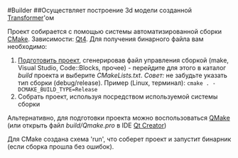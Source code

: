 #Builder
##Осуществляет построение 3d модели созданной [Transformer](https://github.com/SPC-project/Transformer)'ом

Проект собирается с помощью системы автоматизированной сборки [CMake](http://www.cmake.org/). Зависимости: [Qt4](http://www.qt.io/developers/). Для получения бинарного файла вам необходимо: 

1. [Подготовить проект](http://www.cmake.org/Wiki/CMake_Generator_Specific_Information), сгенерировав файл управления сборкой (make, Visual Studio, Code::Blocks, прочее) - перейдите для этого в каталог *build* проекта и выберите *CMakeLists.txt*. <i>Совет:</i> не забудьте указать тип сборки (debug/release). Пример (Linux, терминал): `cmake . -DCMAKE_BUILD_TYPE=Release`
2. Собрать проект, используя посредством используемой системы сборки

Альтернативно, для подготовки проекта можно воспользоваться [QMake](http://doc.qt.io/qt-5/qmake-manual.html) (или открыть файл *build/Qmake.pro* в IDE [Qt Creator](http://wiki.qt.io/Category:Tools::QtCreator))

Для CMake создана схема 'run', что соберет проект и запустит бинарник (если сборка прошла без ошибок).
